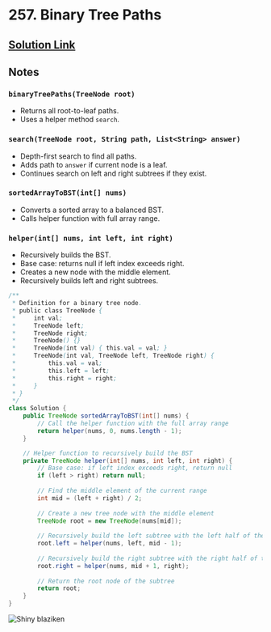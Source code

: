 # 257. Binary Tree Paths

## [Solution Link](https://leetcode.com/submissions/detail/1507801672/)

## Notes

### `binaryTreePaths(TreeNode root)`
- Returns all root-to-leaf paths.
- Uses a helper method `search`.

### `search(TreeNode root, String path, List<String> answer)`
- Depth-first search to find all paths.
- Adds path to `answer` if current node is a leaf.
- Continues search on left and right subtrees if they exist.

### `sortedArrayToBST(int[] nums)`
- Converts a sorted array to a balanced BST.
- Calls helper function with full array range.

### `helper(int[] nums, int left, int right)`
- Recursively builds the BST.
- Base case: returns null if left index exceeds right.
- Creates a new node with the middle element.
- Recursively builds left and right subtrees.

```java
/**
 * Definition for a binary tree node.
 * public class TreeNode {
 *     int val;
 *     TreeNode left;
 *     TreeNode right;
 *     TreeNode() {}
 *     TreeNode(int val) { this.val = val; }
 *     TreeNode(int val, TreeNode left, TreeNode right) {
 *         this.val = val;
 *         this.left = left;
 *         this.right = right;
 *     }
 * }
 */
class Solution {
    public TreeNode sortedArrayToBST(int[] nums) {
        // Call the helper function with the full array range
        return helper(nums, 0, nums.length - 1);
    }

    // Helper function to recursively build the BST
    private TreeNode helper(int[] nums, int left, int right) {
        // Base case: if left index exceeds right, return null
        if (left > right) return null;
        
        // Find the middle element of the current range
        int mid = (left + right) / 2;
        
        // Create a new tree node with the middle element
        TreeNode root = new TreeNode(nums[mid]);
        
        // Recursively build the left subtree with the left half of the current range
        root.left = helper(nums, left, mid - 1);
        
        // Recursively build the right subtree with the right half of the current range
        root.right = helper(nums, mid + 1, right);
        
        // Return the root node of the subtree
        return root;
    }
}
```

![Shiny blaziken](https://projectpokemon.org/images/shiny-sprite/blaziken.gif)